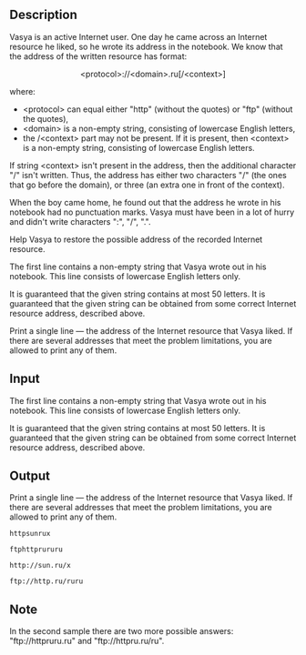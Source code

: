 ## Description

<div><p>Vasya is an active Internet user. One day he came across an Internet resource he liked, so he wrote its address in the notebook. We know that the address of the written resource has format:</p><center> <span class="tex-font-style-tt">&lt;protocol&gt;://&lt;domain&gt;.ru[/&lt;context&gt;]</span> </center><p>where:</p><ul> <li> <span class="tex-font-style-tt">&lt;protocol&gt;</span> can equal either "<span class="tex-font-style-tt">http</span>" (without the quotes) or "<span class="tex-font-style-tt">ftp</span>" (without the quotes), </li><li> <span class="tex-font-style-tt">&lt;domain&gt;</span> is a non-empty string, consisting of lowercase English letters, </li><li> the <span class="tex-font-style-tt">/&lt;context&gt;</span> part may not be present. If it is present, then <span class="tex-font-style-tt">&lt;context&gt;</span> is a non-empty string, consisting of lowercase English letters. </li></ul><p>If string <span class="tex-font-style-tt">&lt;context&gt;</span> isn't present in the address, then the additional character "<span class="tex-font-style-tt">/</span>" isn't written. Thus, the address has either two characters "<span class="tex-font-style-tt">/</span>" (the ones that go before the domain), or three (an extra one in front of the context).</p><p>When the boy came home, he found out that the address he wrote in his notebook had no punctuation marks. Vasya must have been in a lot of hurry and didn't write characters "<span class="tex-font-style-tt">:</span>", "<span class="tex-font-style-tt">/</span>", "<span class="tex-font-style-tt">.</span>".</p><p>Help Vasya to restore the possible address of the recorded Internet resource.</p></div><div class="input-specification"><p>The first line contains a non-empty string that Vasya wrote out in his notebook. This line consists of lowercase English letters only. </p><p>It is guaranteed that the given string contains at most 50 letters. It is guaranteed that the given string can be obtained from some correct Internet resource address, described above.</p></div><div class="output-specification"><p>Print a single line — the address of the Internet resource that Vasya liked. If there are several addresses that meet the problem limitations, you are allowed to print any of them.</p></div>

## Input

<p>The first line contains a non-empty string that Vasya wrote out in his notebook. This line consists of lowercase English letters only. </p><p>It is guaranteed that the given string contains at most 50 letters. It is guaranteed that the given string can be obtained from some correct Internet resource address, described above.</p>

## Output

<p>Print a single line — the address of the Internet resource that Vasya liked. If there are several addresses that meet the problem limitations, you are allowed to print any of them.</p>





```input1
httpsunrux

```




```input2
ftphttprururu

```




```output1
http://sun.ru/x

```




```output2
ftp://http.ru/ruru

```



## Note

<p>In the second sample there are two more possible answers: "<span class="tex-font-style-tt">ftp://httpruru.ru</span>" and "<span class="tex-font-style-tt">ftp://httpru.ru/ru</span>".</p>
